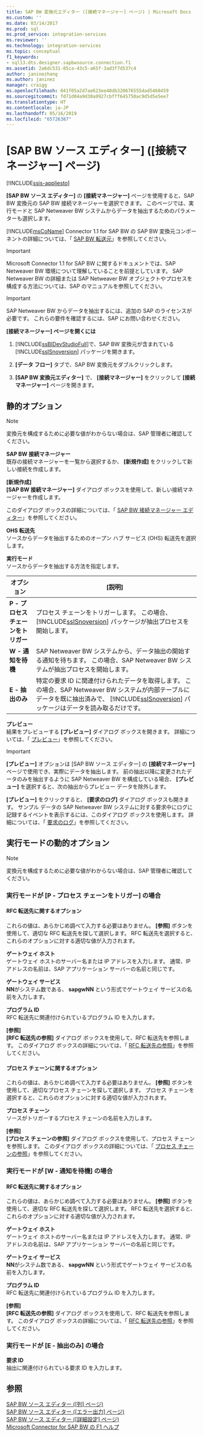 ```yaml
---
title: SAP BW 変換元エディター ([接続マネージャー] ページ) | Microsoft Docs
ms.custom: ''
ms.date: 03/14/2017
ms.prod: sql
ms.prod_service: integration-services
ms.reviewer: ''
ms.technology: integration-services
ms.topic: conceptual
f1_keywords:
- sql13.dts.designer.sapbwsource.connection.f1
ms.assetid: 2a6dc531-85ca-43c5-a65f-3ad3f7d537c4
author: janinezhang
ms.author: janinez
manager: craigg
ms.openlocfilehash: 041f05a2d7ae623ee40db320676555dad5468459
ms.sourcegitcommit: fd71d04a9d30a9927cbfff645750ac9d5d5e5ee7
ms.translationtype: HT
ms.contentlocale: ja-JP
ms.lasthandoff: 05/16/2019
ms.locfileid: "65726387"
---
```

# <a name="sap-bw-source-editor-connection-manager-page"></a>[SAP BW ソース エディター] ([接続マネージャー] ページ)

[!INCLUDE[ssis-appliesto](../../includes/ssis-appliesto-ssvrpluslinux-asdb-asdw-xxx.md)]


  **[SAP BW ソース エディター]** の **[接続マネージャー]** ページを使用すると、SAP BW 変換元の SAP BW 接続マネージャーを選択できます。 このページでは、実行モードと SAP Netweaver BW システムからデータを抽出するためのパラメーターも選択します。  
  
 [!INCLUDE[msCoName](../../includes/msconame-md.md)] Connector 1.1 for SAP BW の SAP BW 変換元コンポーネントの詳細については、「 [SAP BW 転送元](../../integration-services/data-flow/sap-bw-source.md)」を参照してください。  
  
> [!IMPORTANT]  
>  Microsoft Connector 1.1 for SAP BW に関するドキュメントでは、SAP Netweaver BW 環境について理解していることを前提としています。 SAP Netweaver BW の詳細または SAP Netweaver BW オブジェクトやプロセスを構成する方法については、SAP のマニュアルを参照してください。  
  
> [!IMPORTANT]  
>  SAP Netweaver BW からデータを抽出するには、追加の SAP のライセンスが必要です。 これらの要件を確認するには、SAP にお問い合わせください。  
  
 **[接続マネージャー] ページを開くには**  
  
1.  [!INCLUDE[ssBIDevStudioFull](../../includes/ssbidevstudiofull-md.md)]で、SAP BW 変換元が含まれている [!INCLUDE[ssISnoversion](../../includes/ssisnoversion-md.md)] パッケージを開きます。  
  
2.  **[データ フロー]** タブで、SAP BW 変換元をダブルクリックします。  
  
3.  **[SAP BW 変換元エディター]** で、 **[接続マネージャー]** をクリックして **[接続マネージャー]** ページを開きます。  
  
## <a name="static-options"></a>静的オプション  
  
> [!NOTE]  
>  変換元を構成するために必要な値がわからない場合は、SAP 管理者に確認してください。  
  
 **SAP BW 接続マネージャー**  
 既存の接続マネージャーを一覧から選択するか、 **[新規作成]** をクリックして新しい接続を作成します。  
  
 **[新規作成]**  
 **[SAP BW 接続マネージャー]** ダイアログ ボックスを使用して、新しい接続マネージャーを作成します。  
  
 このダイアログ ボックスの詳細については、「 [SAP BW 接続マネージャー エディター](../../integration-services/connection-manager/sap-bw-connection-manager-editor.md)」を参照してください。  
  
 **OHS 転送先**  
 ソースからデータを抽出するためのオープン ハブ サービス (OHS) 転送先を選択します。  
  
 **実行モード**  
 ソースからデータを抽出する方法を指定します。  
  
|オプション|[説明]|  
|------------|-----------------|  
|**P - プロセス チェーンをトリガー**|プロセス チェーンをトリガーします。 この場合、 [!INCLUDE[ssISnoversion](../../includes/ssisnoversion-md.md)] パッケージが抽出プロセスを開始します。|  
|**W - 通知を待機**|SAP Netweaver BW システムから、データ抽出の開始する通知を待ちます。 この場合、SAP Netweaver BW システムが抽出プロセスを開始します。|  
|**E - 抽出のみ**|特定の要求 ID に関連付けられたデータを取得します。 この場合、SAP Netweaver BW システムが内部テーブルにデータを既に抽出済みで、 [!INCLUDE[ssISnoversion](../../includes/ssisnoversion-md.md)] パッケージはデータを読み取るだけです。|  
  
 **プレビュー**  
 結果をプレビューする **[プレビュー]** ダイアログ ボックスを開きます。 詳細については、「 [プレビュー](../../integration-services/data-flow/preview.md)」を参照してください。  
  
> [!IMPORTANT]  
>  **[プレビュー]** オプションは [SAP BW ソース エディター] の **[接続マネージャー]** ページで使用でき、実際にデータを抽出します。 前の抽出以降に変更されたデータのみを抽出するように SAP Netweaver BW を構成している場合、 **[プレビュー]** を選択すると、次の抽出からプレビュー データを除外します。  
  
 **[プレビュー]** をクリックすると、 **[要求のログ]** ダイアログ ボックスも開きます。 サンプル データの SAP Netweaver BW システムに対する要求中にログに記録するイベントを表示するには、このダイアログ ボックスを使用します。 詳細については、「 [要求のログ](../../integration-services/data-flow/request-log.md)」を参照してください。  
  
## <a name="execution-mode-dynamic-options"></a>実行モードの動的オプション  
  
> [!NOTE]  
>  変換元を構成するために必要な値がわからない場合は、SAP 管理者に確認してください。  
  
### <a name="execution-mode--p---trigger-process-chain"></a>実行モードが [P - プロセス チェーンをトリガー] の場合  
  
#### <a name="rfc-destination-options"></a>RFC 転送先に関するオプション  
 これらの値は、あらかじめ調べて入力する必要はありません。 **[参照]** ボタンを使用して、適切な RFC 転送先を探して選択します。 RFC 転送先を選択すると、これらのオプションに対する適切な値が入力されます。  
  
 **ゲートウェイ ホスト**  
 ゲートウェイ ホストのサーバー名または IP アドレスを入力します。 通常、IP アドレスの名前は、SAP アプリケーション サーバーの名前と同じです。  
  
 **ゲートウェイ サービス**  
 **NN**がシステム数である、 **sapgwNN** という形式でゲートウェイ サービスの名前を入力します。  
  
 **プログラム ID**  
 RFC 転送先に関連付けられているプログラム ID を入力します。  
  
 **[参照]**  
 **[RFC 転送先の参照]** ダイアログ ボックスを使用して、RFC 転送先を参照します。 このダイアログ ボックスの詳細については、「 [RFC 転送先の参照](../../integration-services/data-flow/look-up-rfc-destination.md)」を参照してください。  
  
#### <a name="process-chain-options"></a>プロセス チェーンに関するオプション  
 これらの値は、あらかじめ調べて入力する必要はありません。 **[参照]** ボタンを使用して、適切なプロセス チェーンを探して選択します。 プロセス チェーンを選択すると、これらのオプションに対する適切な値が入力されます。  
  
 **プロセス チェーン**  
 ソースがトリガーするプロセス チェーンの名前を入力します。  
  
 **[参照]**  
 **[プロセス チェーンの参照]** ダイアログ ボックスを使用して、プロセス チェーンを参照します。 このダイアログ ボックスの詳細については、「 [プロセス チェーンの参照](../../integration-services/data-flow/look-up-process-chain.md)」を参照してください。  
  
### <a name="execution-mode--w---wait-for-notify"></a>実行モードが [W - 通知を待機] の場合  
  
#### <a name="rfc-destination-options"></a>RFC 転送先に関するオプション  
 これらの値は、あらかじめ調べて入力する必要はありません。 **[参照]** ボタンを使用して、適切な RFC 転送先を探して選択します。 RFC 転送先を選択すると、これらのオプションに対する適切な値が入力されます。  
  
 **ゲートウェイ ホスト**  
 ゲートウェイ ホストのサーバー名または IP アドレスを入力します。 通常、IP アドレスの名前は、SAP アプリケーション サーバーの名前と同じです。  
  
 **ゲートウェイ サービス**  
 **NN**がシステム数である、 **sapgwNN** という形式でゲートウェイ サービスの名前を入力します。  
  
 **プログラム ID**  
 RFC 転送先に関連付けられているプログラム ID を入力します。  
  
 **[参照]**  
 **[RFC 転送先の参照]** ダイアログ ボックスを使用して、RFC 転送先を参照します。 このダイアログ ボックスの詳細については、「 [RFC 転送先の参照](../../integration-services/data-flow/look-up-rfc-destination.md)」を参照してください。  
  
### <a name="execution-mode--e---extract-only"></a>実行モードが [E - 抽出のみ] の場合  
 **要求 ID**  
 抽出に関連付けられている要求 ID を入力します。  
  
## <a name="see-also"></a>参照  
 [SAP BW ソース エディター ([列] ページ)](../../integration-services/data-flow/sap-bw-source-editor-columns-page.md)   
 [SAP BW ソース エディター &#40;[エラー出力] ページ&#41;](../../integration-services/data-flow/sap-bw-source-editor-error-output-page.md)   
 [SAP BW ソース エディター ([詳細設定] ページ)](../../integration-services/data-flow/sap-bw-source-editor-advanced-page.md)   
 [Microsoft Connector for SAP BW の F1 ヘルプ](../../integration-services/microsoft-connector-for-sap-bw-f1-help.md)  
  
  
